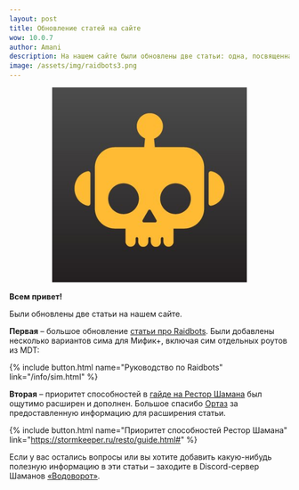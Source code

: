 ```yaml
---    
layout: post
title: Обновление статей на сайте
wow: 10.0.7
author: Amani
description: На нашем сайте были обновлены две статьи: одна, посвященная Raidbots, и вторая – про приоритет способностей Рестор Шамана.
image: /assets/img/raidbots3.png
---
```


<p align="center">
<img src="/assets/img/raidbots3.png" width=350x> 
</p>

**Всем привет!**

Были обновлены две статьи на нашем сайте.

**Первая** – большое обновление [статьи про Raidbots](https://stormkeeper.ru/info/sim.html). Были добавлены несколько вариантов сима для Мифик+, включая сим отдельных роутов из MDT:

<p></p>

{% include button.html name="Руководство по Raidbots" link="/info/sim.html" %}  

<p></p>

**Вторая** – приоритет способностей в [гайде на Рестор Шамана](https://stormkeeper.ru/resto/guide.html%D0%BF%D1%80%D0%B8%D0%BE%D1%80%D0%B8%D1%82%D0%B5%D1%82-%D1%81%D0%BF%D0%BE%D1%81%D0%BE%D0%B1%D0%BD%D0%BE%D1%81%D1%82%D0%B5%D0%B9) был ощутимо расширен и дополнен. Большое спасибо [Ортаз](https://www.twitch.tv/oortaz) за предоставленную информацию для расширения статьи.

<p></p>

{% include button.html name="Приоритет способностей Рестор Шамана" link="https://stormkeeper.ru/resto/guide.html#" %}  

<p></p>

Если у вас остались вопросы или вы хотите добавить какую-нибудь полезную информацию в эти статьи – заходите в Discord-сервер Шаманов [«Водоворот»](https://discord.gg/vodovorot).
